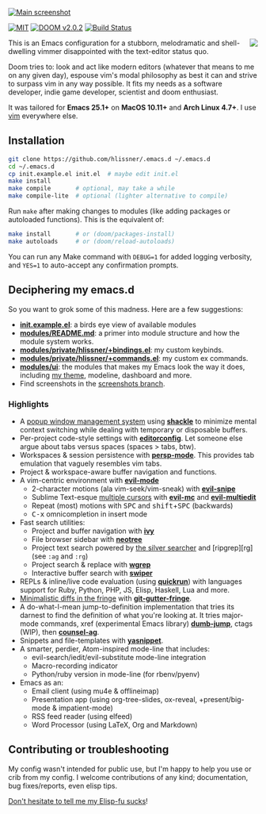 [![Main screenshot](/../screenshots/main.png?raw=true)][sc]

[![MIT](https://img.shields.io/badge/license-MIT-green.svg)](./LICENSE)
[![DOOM v2.0.2](https://img.shields.io/badge/DOOM-v2.0.2-blue.svg)](./init.el)
[![Build Status](https://travis-ci.org/hlissner/.emacs.d.png?branch=v2)](https://travis-ci.org/hlissner/.emacs.d)

<a href="http://ultravioletbat.deviantart.com/art/Yay-Evil-111710573">
  <img src="https://raw.githubusercontent.com/hlissner/.emacs.d/screenshots/cacochan.png" align="right" />
</a>

This is an Emacs configuration for a stubborn, melodramatic and shell-dwelling
vimmer disappointed with the text-editor status quo.

Doom tries to: look and act like modern editors (whatever that means to me on
any given day), espouse vim's modal philosophy as best it can and strive to
surpass vim in any way possible. It fits my needs as a software developer, indie
game developer, scientist and doom enthusiast.

It was tailored for **Emacs 25.1+** on **MacOS 10.11+** and **Arch Linux 4.7+**.
I use [vim] everywhere else.

## Installation

```bash
git clone https://github.com/hlissner/.emacs.d ~/.emacs.d
cd ~/.emacs.d
cp init.example.el init.el  # maybe edit init.el
make install
make compile       # optional, may take a while
make compile-lite  # optional (lighter alternative to compile)
```

Run `make` after making changes to modules (like adding packages or autoloaded
functions). This is the equivalent of:

```bash
make install       # or (doom/packages-install)
make autoloads     # or (doom/reload-autoloads)
```

You can run any Make command with `DEBUG=1` for added logging verbosity, and
`YES=1` to auto-accept any confirmation prompts.

## Deciphering my emacs.d

So you want to grok some of this madness. Here are a few suggestions:

* **[init.example.el](init.example.el)**: a birds eye view of available modules
* **[modules/README.md](modules/README.md)**: a primer into module structure and
  how the module system works.
* **[modules/private/hlissner/+bindings.el](modules/private/hlissner/+bindings.el)**:
  my custom keybinds.
* **[modules/private/hlissner/+commands.el](modules/private/hlissner/+commands.el)**:
  my custom ex commands.
* **[modules/ui](modules/ui)**: the modules that makes my Emacs look the way it
  does, including [my theme][doom-theme], modeline, dashboard and more.
* Find screenshots in the [screenshots branch][sc].

### Highlights

* A [popup window management system](core/core-popups.el) using **[shackle]** to
  minimize mental context switching while dealing with temporary or disposable
  buffers.
* Per-project code-style settings with **[editorconfig]**. Let someone else
  argue about tabs versus spaces (spaces > tabs, btw).
* Workspaces & session persistence with **[persp-mode]**. This provides tab
  emulation that vaguely resembles vim tabs.
* Project & workspace-aware buffer navigation and functions.
* A vim-centric environment with **[evil-mode]**
  * 2-character motions (ala vim-seek/vim-sneak) with **[evil-snipe]**
  * Sublime Text-esque [multiple cursors][sc-multiedit] with
    **[evil-mc]** and **[evil-multiedit]**
  * Repeat (most) motions with <kbd>SPC</kbd> and
    <kbd>shift</kbd>+<kbd>SPC</kbd> (backwards)
  * <kbd>C-x</kbd> omnicompletion in insert mode
* Fast search utilities:
  * Project and buffer navigation with **[ivy]**
  * File browser sidebar with **[neotree]**
  * Project text search powered by [the silver searcher][ag] and [ripgrep][rg]
    (see `:ag` and `:rg`)
  * Project search & replace with **[wgrep]**
  * Interactive buffer search with **[swiper]**
* REPLs & inline/live code evaluation (using **[quickrun]**) with languages
  support for Ruby, Python, PHP, JS, Elisp, Haskell, Lua and more.
* [Minimalistic diffs in the fringe][sc-diffs] with **[git-gutter-fringe]**.
* A do-what-I-mean jump-to-definition implementation that tries its darnest to
  find the definition of what you're looking at. It tries major-mode commands,
  xref (experimental Emacs library) **[dumb-jump]**, ctags (WIP), then
  **[counsel-ag]**.
* Snippets and file-templates with **[yasnippet]**.
* A smarter, perdier, Atom-inspired mode-line that includes:
  * evil-search/iedit/evil-substitute mode-line integration
  * Macro-recording indicator
  * Python/ruby version in mode-line (for rbenv/pyenv)
* Emacs as an:
  * Email client (using mu4e & offlineimap)
  * Presentation app (using org-tree-slides, ox-reveal, +present/big-mode
    & impatient-mode)
  * RSS feed reader (using elfeed)
  * Word Processor (using LaTeX, Org and Markdown)

## Contributing or troubleshooting

My config wasn't intended for public use, but I'm happy to help you use or crib
from my config. I welcome contributions of any kind; documentation, bug
fixes/reports, even elisp tips.

[Don't hesitate to tell me my Elisp-fu sucks](https://github.com/hlissner/.emacs.d/issues/new)!


[ag]: https://github.com/ggreer/the_silver_searcher
[company-mode]: https://melpa.org/#/company
[counsel-ag]: https://melpa.org/#/counsel
[doom-theme]: https://github.com/hlissner/emacs-doom-theme
[dumb-jump]: https://melpa.org/#/dumb-jump
[editorconfig]: http://editorconfig.org/
[evil-mc]: https://github.com/gabesoft/evil-mc
[evil-mode]: https://melpa.org/#/evil
[evil-multiedit]: https://melpa.org/#/evil-multiedit
[evil-snipe]: https://melpa.org/#/evil-snipe
[git-gutter-fringe]: https://melpa.org/#/git-gutter-fringe
[ivy]: https://melpa.org/#/ivy
[neotree]: https://melpa.org/#/neotree
[persp-mode]: https://melpa.org/#/persp-mode
[quickrun]: https://melpa.org/#/quickrun
[ripgrep]: https://github.com/BurntSushi/ripgrep
[sc-diffs]: https://github.com/hlissner/.emacs.d/blob/screenshots/git-gutter.png?raw=true
[sc-multiedit]: https://raw.githubusercontent.com/hlissner/evil-multiedit/screenshots/main.gif?raw=true
[sc]: https://github.com/hlissner/.emacs.d/tree/screenshots
[shackle]: https://melpa.org/#/shackle
[swiper]: https://melpa.org/#/swiper
[vim]: https://github.com/hlissner/.vim
[wgrep]: https://melpa.org/#/wgrep
[yasnippet]: https://melpa.org/#/yasnippet
[yay-evil]: http://ultravioletbat.deviantart.com/art/Yay-Evil-111710573
